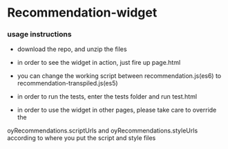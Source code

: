 # Recommendation-widget

### usage instructions

* download the repo, and unzip the files

* in order to see the widget in action, just fire up page.html

* you can change the working script between recommendation.js(es6) to recommendation-transpiled.js(es5)

* in order to run the tests, enter the tests folder and run test.html

* in order to use the widget in other pages, please take care to override the

oyRecommendations.scriptUrls and oyRecommendations.styleUrls according to where you put the script and style files






